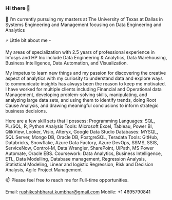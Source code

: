 ### Hi there 👋
🔭 I’m currently pursuing my masters at The University of Texas at Dallas in Systems Engineering and Management focusing on Data Engineering and Analytics

⚡ Little bit about me -
<!--
**Rushikesh65/Rushikesh65** is a ✨ _special_ ✨ repository because its `README.md` (this file) appears on your GitHub profile.

Here are some ideas to get you started:

- 🔭 I’m currently working on ...
- 🌱 I’m currently learning
- 👯 I’m looking to collaborate on ...
- 🤔 I’m looking for help with ...
- 💬 Ask me about ...
- 📫 How to reach me: ...
- 😄 Pronouns: ...
- ⚡ Fun fact: ...
-->
My areas of specialization with 2.5 years of professional experience in Infosys and HP Inc include Data Engineering & Analytics, Data Warehousing, Business Intelligence, Data Automation, and Visualization. 

My impetus to learn new things and my passion for discovering the creative aspect of analytics with my curiosity to understand data and explore ways to communicate insights has always been the reason to keep me motivated. I have worked for multiple clients including Financial and Operational data Management, developing problem-solving skills, manipulating, and analyzing large data sets, and using them to identify trends, doing Root Cause Analysis, and drawing meaningful conclusions to inform strategic business decisions.

Here are a few skill sets that I possess:
Programming Languages: SQL, PL/SQL, R, Python
Analysis Tools: Microsoft Excel, Tableau, Power BI, QlikView, Looker, Visio, Alteryx, Google Data Studio
Databases: MYSQL, SQL Server, Mongo DB, Oracle DB, PostgreSQL, Teradata
Tools: GitHub, Databricks, Snowflake, Azure Data Factory, Azure DevOps, SSMS, SSIS, ServiceNow, Control-M, Data Wrangler, SharePoint, UiPath, MS Power Automate, Oracle EBS.
Coursework: Data Analytics, Business Intelligence, ETL, Data Modelling, Database management, Regression Analysis, Statistical Modeling, Linear and logistic Regression, Risk and Decision Analysis, Agile Project Management

📫 Please feel free to reach me for Full-time opportunities.

Email: rushikeshbharat.kumbhar@gmail.com
Mobile: +1 4695790841
